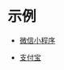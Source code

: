 # 示例

- [微信小程序](https://github.com/JserWang/microprogram-router/tree/main/examples/wechat)

- [支付宝](https://github.com/JserWang/microprogram-router/tree/main/examples/alipay)
